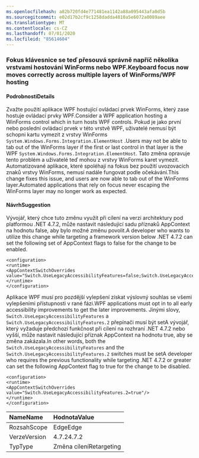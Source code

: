 ```yaml
---
ms.openlocfilehash: a82b720fd4e771481ea1142a88a095443afa0d5b
ms.sourcegitcommit: e02d17b2cf9c1258dadda4810a5e6072a0089aee
ms.translationtype: MT
ms.contentlocale: cs-CZ
ms.lasthandoff: 07/01/2020
ms.locfileid: "85614604"
---
```

### <a name="keyboard-focus-now-moves-correctly-across-multiple-layers-of-winformswpf-hosting"></a><span data-ttu-id="b94ce-101">Fokus klávesnice se teď přesouvá správně napříč několika vrstvami hostování WinForms nebo WPF.</span><span class="sxs-lookup"><span data-stu-id="b94ce-101">Keyboard focus now moves correctly across multiple layers of WinForms/WPF hosting</span></span>

#### <a name="details"></a><span data-ttu-id="b94ce-102">Podrobnosti</span><span class="sxs-lookup"><span data-stu-id="b94ce-102">Details</span></span>

<span data-ttu-id="b94ce-103">Zvažte použití aplikace WPF hostující ovládací prvek WinForms, který zase hostuje ovládací prvky WPF.</span><span class="sxs-lookup"><span data-stu-id="b94ce-103">Consider a WPF application hosting a WinForms control which in turn hosts WPF controls.</span></span> <span data-ttu-id="b94ce-104">Pokud je jako první nebo poslední ovládací prvek v této vrstvě WPF, uživatelé nemusí být schopni kartu vymezit z vrstvy WinForms `System.Windows.Forms.Integration.ElementHost` .</span><span class="sxs-lookup"><span data-stu-id="b94ce-104">Users may not be able to tab out of the WinForms layer if the first or last control in that layer is the WPF `System.Windows.Forms.Integration.ElementHost`.</span></span> <span data-ttu-id="b94ce-105">Tato změna opravuje tento problém a uživatelé teď mohou z vrstvy WinForms karet vymezit. Automatizované aplikace, které spoléhají na fokus bez použití uvozovacích znaků vrstvy WinForms, nemusí nadále fungovat podle očekávání.</span><span class="sxs-lookup"><span data-stu-id="b94ce-105">This change fixes this issue, and users are now able to tab out of the WinForms layer.Automated applications that rely on focus never escaping the WinForms layer may no longer work as expected.</span></span>

#### <a name="suggestion"></a><span data-ttu-id="b94ce-106">Návrh</span><span class="sxs-lookup"><span data-stu-id="b94ce-106">Suggestion</span></span>

<span data-ttu-id="b94ce-107">Vývojář, který chce tuto změnu využít při cílení na verzi architektury pod platformou .NET 4.7.2, může nastavit následující sadu příznaků AppContext na hodnotu false, aby bylo možné změnu povolit.</span><span class="sxs-lookup"><span data-stu-id="b94ce-107">A developer who wants to utilize this change while targeting a framework version below .NET 4.7.2 can set the following set of AppContext flags to false for the change to be enabled.</span></span>

<pre><code class="lang-xml">&lt;configuration&gt;&#13;&#10;&lt;runtime&gt;&#13;&#10;&lt;AppContextSwitchOverrides value=&quot;Switch.UseLegacyAccessibilityFeatures=false;Switch.UseLegacyAccessibilityFeatures.2=false&quot;/&gt;&#13;&#10;&lt;/runtime&gt;&#13;&#10;&lt;/configuration&gt;&#13;&#10;</code></pre>

<span data-ttu-id="b94ce-108">Aplikace WPF musí pro pozdější vylepšení získat výslovný souhlas se všemi vylepšeními přístupnosti v rané fázi.</span><span class="sxs-lookup"><span data-stu-id="b94ce-108">WPF applications must opt in to all early accessibility improvements to get the later improvements.</span></span> <span data-ttu-id="b94ce-109">Jinými slovy, `Switch.UseLegacyAccessibilityFeatures` a `Switch.UseLegacyAccessibilityFeatures.2` přepínači musí být setA vývojář, který vyžaduje předchozí funkčnost při cílení na rozhraní .NET 4.7.2 nebo vyšší, může nastavit následující příznak AppContext na hodnotu true, aby se změna zakázala.</span><span class="sxs-lookup"><span data-stu-id="b94ce-109">In other words, both the `Switch.UseLegacyAccessibilityFeatures` and the `Switch.UseLegacyAccessibilityFeatures.2` switches must be setA developer who requires the previous functionality while targeting .NET 4.7.2 or greater can set the following AppContext flag to true for the change to be disabled.</span></span>

<pre><code class="lang-xml">&lt;configuration&gt;&#13;&#10;&lt;runtime&gt;&#13;&#10;&lt;AppContextSwitchOverrides value=&quot;Switch.UseLegacyAccessibilityFeatures.2=true&quot;/&gt;&#13;&#10;&lt;/runtime&gt;&#13;&#10;&lt;/configuration&gt;&#13;&#10;</code></pre>

| <span data-ttu-id="b94ce-110">Name</span><span class="sxs-lookup"><span data-stu-id="b94ce-110">Name</span></span>    | <span data-ttu-id="b94ce-111">Hodnota</span><span class="sxs-lookup"><span data-stu-id="b94ce-111">Value</span></span>       |
|:--------|:------------|
| <span data-ttu-id="b94ce-112">Rozsah</span><span class="sxs-lookup"><span data-stu-id="b94ce-112">Scope</span></span>   | <span data-ttu-id="b94ce-113">Edge</span><span class="sxs-lookup"><span data-stu-id="b94ce-113">Edge</span></span>        |
| <span data-ttu-id="b94ce-114">Verze</span><span class="sxs-lookup"><span data-stu-id="b94ce-114">Version</span></span> | <span data-ttu-id="b94ce-115">4.7.2</span><span class="sxs-lookup"><span data-stu-id="b94ce-115">4.7.2</span></span>       |
| <span data-ttu-id="b94ce-116">Typ</span><span class="sxs-lookup"><span data-stu-id="b94ce-116">Type</span></span>    | <span data-ttu-id="b94ce-117">Změna cílení</span><span class="sxs-lookup"><span data-stu-id="b94ce-117">Retargeting</span></span> |
